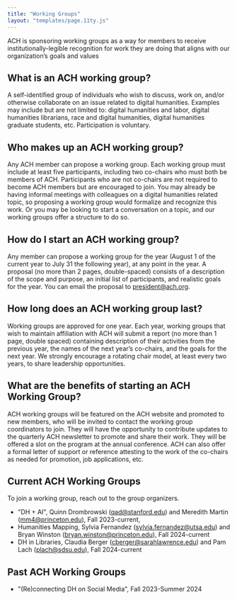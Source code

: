 ```yaml
---
title: "Working Groups"
layout: "templates/page.11ty.js"
---
```


ACH is sponsoring working groups as a way for members to receive institutionally-legible recognition for work they are doing that aligns with our organization’s goals and values


## What is an ACH working group?

A self-identified group of individuals who wish to discuss, work on, and/or otherwise collaborate on an issue related to digital humanities. Examples may include but are not limited to: digital humanities and labor, digital humanities librarians, race and digital humanities, digital humanities graduate students, etc. Participation is voluntary.


## Who makes up an ACH working group?

Any ACH member can propose a working group. Each working group must include at least five participants, including two co-chairs who must both be members of ACH. Participants who are not co-chairs are not required to become ACH members but are encouraged to join. You may already be having informal meetings with colleagues on a digital humanities related topic, so proposing a working group would formalize and recognize this work. Or you may be looking to start a conversation on a topic, and our working groups offer a structure to do so.


## How do I start an ACH working group?

Any member can propose a working group for the year (August 1 of the current year to July 31 the following year), at any point in the year. A proposal (no more than 2 pages, double-spaced) consists of a description of the scope and purpose, an initial list of participants, and realistic goals for the year. You can email the proposal to president@ach.org.


## How long does an ACH working group last?

Working groups are approved for one year. Each year, working groups that wish to maintain affiliation with ACH will submit a report (no more than 1 page, double spaced) containing description of their activities from the previous year, the names of the next year’s co-chairs, and the goals for the next year. We strongly encourage a rotating chair model, at least every two years, to share leadership opportunities.


## What are the benefits of starting an ACH Working Group?

ACH working groups will be featured on the ACH website and promoted to new members, who will be invited to contact the working group coordinators to join. They will have the opportunity to contribute updates to the quarterly ACH newsletter to promote and share their work. They will be offered a slot on the program at the annual conference. ACH can also offer a formal letter of support or reference attesting to the work of the co-chairs as needed for promotion, job applications, etc.

## Current ACH Working Groups
To join a working group, reach out to the group organizers. 
* "DH + AI", Quinn Drombrowski (qad@stanford.edu) and Meredith Martin (mm4@princeton.edu), Fall 2023-current, 
* Humanities Mapping, Sylvia Fernandez (sylvia.fernandez@utsa.edu) and Bryan Winston (bryan.winston@princeton.edu), Fall 2024-current
* DH in Libraries, Claudia Berger (cberger@sarahlawrence.edu) and Pam Lach (plach@sdsu.edu), Fall 2024-current

## Past ACH Working Groups
* "(Re)connecting DH on Social Media", Fall 2023-Summer 2024

